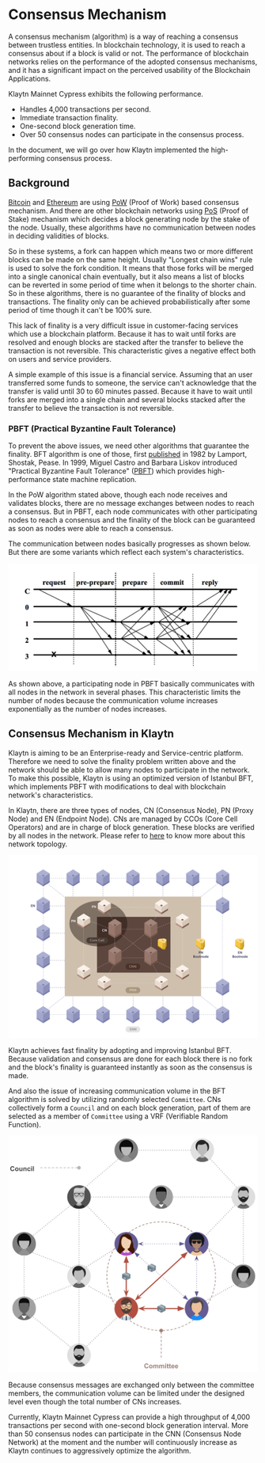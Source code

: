 # Consensus Mechanism

A consensus mechanism (algorithm) is a way of reaching a consensus between trustless entities. In blockchain technology, it is used to reach a consensus about if a block is valid or not. The performance of blockchain networks relies on the performance of the adopted consensus mechanisms, and it has a significant impact on the perceived usability of the Blockchain Applications.

Klaytn Mainnet Cypress exhibits the following performance.
- Handles 4,000 transactions per second. 
- Immediate transaction finality.
- One-second block generation time. 
- Over 50 consensus nodes can participate in the consensus process.

In the document, we will go over how Klaytn implemented the high-performing consensus process. 

## Background <a id="background"></a>

[Bitcoin](https://en.wikipedia.org/wiki/Bitcoin) and [Ethereum](https://en.wikipedia.org/wiki/Ethereum) are using [PoW](https://en.wikipedia.org/wiki/Proof_of_work) (Proof of Work) based consensus mechanism. And there are other blockchain networks using [PoS](https://en.wikipedia.org/wiki/Proof_of_stake) (Proof of Stake) mechanism which decides a block generating node by the stake of the node. Usually, these algorithms have no communication between nodes in deciding validities of blocks. 

So in these systems, a fork can happen which means two or more different blocks can be made on the same height. Usually "Longest chain wins" rule is used to solve the fork condition. It means that those forks will be merged into a single canonical chain eventually, but it also means a list of blocks can be reverted in some period of time when it belongs to the shorter chain. So in these algorithms, there is no guarantee of the finality of blocks and transactions. The finality only can be achieved probabilistically after some period of time though it can't be 100% sure.

This lack of finality is a very difficult issue in customer-facing services which use a blockchain platform. Because it has to wait until forks are resolved and enough blocks are stacked after the transfer to believe the transaction is not reversible. This characteristic gives a negative effect both on users and service providers. 

A simple example of this issue is a financial service. Assuming that an user transferred some funds to someone, the service can't acknowledge that the transfer is valid until 30 to 60 minutes passed. Because it have to wait until forks are merged into a single chain and several blocks stacked after the transfer to believe the transaction is not reversible.

### PBFT (Practical Byzantine Fault Tolerance)  <a id="pbft-practical-byzantine-fault-tolerance"></a>
To prevent the above issues, we need other algorithms that guarantee the finality. BFT algorithm is one of those, first [published](https://dl.acm.org/citation.cfm?doid=357172.357176) in 1982 by Lamport, Shostak, Pease. In 1999, Miguel Castro and Barbara Liskov introduced "Practical Byzantine Fault Tolerance" ([PBFT](http://www.pmg.csail.mit.edu/papers/bft-tocs.pdf)) which provides high-performance state machine replication.

In the PoW algorithm stated above, though each node receives and validates blocks, there are no message exchanges between nodes to reach a consensus. But in PBFT, each node communicates with other participating nodes to reach a consensus and the finality of the block can be guaranteed as soon as nodes were able to reach a consensus.

The communication between nodes basically progresses as shown below. But there are some variants which reflect each system's characteristics.

![PBFT message flow](../images/pbft.png)

As shown above, a participating node in PBFT basically communicates with all nodes in the network in several phases. This characteristic limits the number of nodes because the communication volume increases exponentially as the number of nodes increases.

## Consensus Mechanism in Klaytn <a id="consensus-mechanism-in-klaytn"></a>
Klaytn is aiming to be an Enterprise-ready and Service-centric platform. Therefore we need to solve the finality problem written above and the network should be able to allow many nodes to participate in the network. To make this possible, Klaytn is using an optimized version of Istanbul BFT, which implements PBFT with modifications to deal with blockchain network's characteristics.

In Klaytn, there are three types of nodes, CN (Consensus Node), PN (Proxy Node) and EN (Endpoint Node). CNs are managed by CCOs (Core Cell Operators) and are in charge of block generation. These blocks are verified by all nodes in the network. Please refer to [here](../README.md#klaytn-network-topology) to know more about this network topology.

![Network topology](../images/klaytn_network_node.png)

Klaytn achieves fast finality by adopting and improving Istanbul BFT. Because validation and consensus are done for each block there is no fork and the block's finality is guaranteed instantly as soon as the consensus is made. 

And also the issue of increasing communication volume in the BFT algorithm is solved by utilizing randomly selected `Committee`. CNs collectively form a `Council` and on each block generation, part of them are selected as a member of `Committee` using a VRF (Verifiable Random Function).

![Concept of council and committee](../images/council-committee.png)

Because consensus messages are exchanged only between the committee members, the communication volume can be limited under the designed level even though the total number of CNs increases.

Currently, Klaytn Mainnet Cypress can provide a high throughput of 4,000 transactions per second with one-second block generation interval. More than 50 consensus nodes can participate in the CNN (Consensus Node Network) at the moment and the number will continuously increase as Klaytn continues to aggressively optimize the algorithm.
